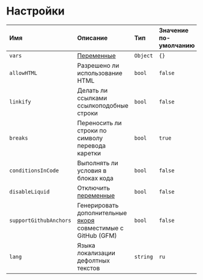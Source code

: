 # Настройки

Имя | Описание | Тип | Значение по-умолчанию
:--- | :--- | :--- | :---
`vars` | [Переменные](./syntax.md#vars) | `Object` | `{}`
`allowHTML` | Разрешено ли использование HTML | `bool` | `false`
`linkify` | Делать ли ссылками ссылкоподобные строки | `bool` | `false`
`breaks` | Переносить ли строки по символу перевода каретки | `bool` | `true`
`conditionsInCode` | Выполнять ли условия в блоках кода | `bool` | `false`
`disableLiquid` | Отключить [переменные](./syntax.md#vars) | `bool` | `false`
`supportGithubAnchors` | Генерировать дополнительные [якоря](./syntax.md#anchors) совместимые с GitHub (GFM) | `bool` | `false`
`lang` | Языка локализации дефолтных текстов | `string` | `ru`